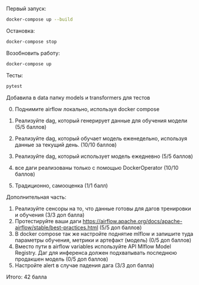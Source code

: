 Первый запуск:
```bash
docker-compose up --build
```

Остановка:
```bash
docker-compose stop
```

Возобновить работу:
```bash
docker-compose up
```

Тесты:
```bash
pytest
```
Добавила в data папку models и transformers для тестов

0. Поднимите airflow локально, используя docker compose

1. Реализуйте dag, который генерирует данные для обучения модели (5/5 баллов)

2. Реализуйте dag, который обучает модель еженедельно, используя данные за текущий день. (10/10 баллов)

3. Реализуйте dag, который использует модель ежедневно (5/5 баллов)

4. все даги реализованы только с помощью DockerOperator (10/10 баллов)

5. Традиционно, самооценка (1/1 балл)

Дополнительная часть:

1. Реализуйте сенсоры на то, что данные готовы для дагов тренировки и обучения (3/3 доп балла)
2. Протестируйте ваши даги https://airflow.apache.org/docs/apache-airflow/stable/best-practices.html (5/5 доп баллов)
3. В docker compose так же настройте поднятие mlflow и запишите туда параметры обучения, метрики и артефакт (модель) (0/5 доп баллов)
4. Вместо пути в airflow variables используйте API Mlflow Model Registry. Даг для инференса должен подхватывать последнюю продакшен модель (0/5 доп баллов)
5. Настройте alert в случае падения дага (3/3 доп балла)

Итого: 42 балла